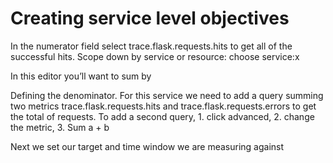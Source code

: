 # Creating service level objectives 

In the numerator field select trace.flask.requests.hits to get all of the successful hits. Scope down by service or resource: choose service:x

In this editor you’ll want to sum by


Defining the denominator. For this service we need to add a query summing two metrics trace.flask.requests.hits and trace.flask.requests.errors to get the total of requests.  To add a second query, 1. click advanced, 2. change the metric, 3. Sum a + b 





Next we set our target and time window we are measuring against 




